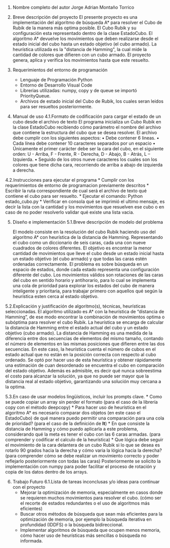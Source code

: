 1. Nombre completo del autor
    Jorge Adrian Montaño Torrico

2. Breve descripción del proyecto
    El presente proyecto es una implementación del algoritmo de búsqueda A* para resolver el Cubo de Rubik de la manera más optima posible. El Cubo Rubik y su configuración esta representado dentro de la clase EstadoCubo. El algoritmo A* devuelve los movimientos que deben realizarse desde el estado inicial del cubo hasta un estado objetivo (el cubo armado). La heurística utilizada es la "distancia de Hamming", la cual mide la cantidad de colores que difieren con un cubo armado. El proyecto genera, aplica y verifica los movimientos hasta que este resuelto.

3. Requerimientos del entorno de programación
    * Lenguaje de Programación Python
    * Entorno de Desarrollo Visual Code
    * Librerias utilizadas: numpy, copy y de queue se importó PriorityQueue.
    * Archivos de estado inicial del Cubo de Rubik, los cuales seran leidos para ser resueltos posteriormente.

4. Manual de uso
4.1.Formato de codificación para cargar el estado de un cubo desde el archivo de texto
    El programa inicializa un Cubo Rubik en la clase EstadoCubo recibiendo cómo parámetro el nombre del archivo que contiene la estructura del cubo que se desea resolver.
    El archivo debe cumplir con los siguientes aspectos:
    •	Debe contener 6 lineas.
    •	Cada línea debe contener 10 caracteres separados por un espacio
    •	Únicamente el primer carácter debe ser la cara del cubo, en el siguiente orden:
    U - Arriba, F - Frente, R - Derecha, D - Abajo, B - Atrás, L – Izquierda.
    •	Seguido de los otros nueve caracteres los cuales son los colores que tiene dicha cara, recorriendo de arriba a abajo de izquierda a derecha.

4.2.Instrucciones para ejecutar el programa
    * Cumplir con los requerimientos de entorno de programacion previamente descritos
    * Escribir la ruta correspondiente de cual será el archivo de texto qué contiene el cubo para ser resuelto.
    * Ejecutar el comando: Python estado_cubo.py
    * Verificar en consola qué se imprimió el ultimo mensaje, es decir la lista con la cantidad y los movimientos que resuelven ese cubo o en caso de no poder resolverlo validar qué existe una lista vacia.

5. Diseño e implementación
5.1.Breve descripción de modelo del problema

    El modelo consiste en la resolución del cubo Rubik haciendo uso del algoritmo A* con heurística de la distancia de Hamming. Representando el cubo como un diccionario de seis caras, cada una con nueve cuadrados de colores diferentes. El objetivo es encontrar la menor cantidad de movimientos que lleve el cubo desde un estado inicial hasta un estado objetivo (el cubo armado) y que todas las caras estén ordenadas correctamente.
    El problema es sobre búsqueda en un espacio de estados, donde cada estado representa una configuración diferente del cubo. Los movimientos válidos son rotaciones de las caras del cubo en sentido horario y antihorario, para lo cual se implementa una cola de prioridad para explorar los estados del cubo de manera inteligente y prioritaria, para trabajar primero con aquellos qué según la heurística esten cerca al estado objetivo.

5.2.Explicación y justificación de algoritmo(s), técnicas, heurísticas seleccionadas.
    El algoritmo utilizado es A* con la heurística de “distancia de Hamming”, de ese modo encontrar la combinación de movimientos optima o subóptima para resolver el cubo Rubik.
    La heurística se encarga de calcular la distancia de Hamming entre el estado actual del cubo y un estado objetivo (cubo armado). La distancia de Hamming es una medida de la diferencia entre dos secuencias de elementos del mismo tamaño, contando el número de elementos en las mismas posiciones que difieren entre las dos secuencias. En este caso, la heurística cuenta el número de cubos en el estado actual que no están en la posición correcta con respecto al cubo ordenado.
    Se optó por hacer uso de esta heurística y obtener rápidamente una estimación de cuan desordenado se encuentra el cubo en comparación del estado objetivo. Además es admisible, es decir qué nunca sobreestima el costo para alcanzar la solución, ya que no puede ser mayor que la distancia real al estado objetivo, garantizando una solución muy cercana a la optima.

5.3.En caso de usar modelos lingüísticos, incluir los prompts clave.
    * Como se puede copiar un array sin perder el formato (para el caso de la librería copy con el método deepcopy)
    * Para hacer uso de heurística en el algoritmo A* es necesario comparar dos objetos (en este caso el EstadoCubo) de qué manera puedo permitir una comparación para una cola de prioridad? (para el caso de la definición de __lt__)
    * En que consiste la distancia de Hamming y cómo puedo aplicarla a este problema, considerando qué la meta es tener el cubo con las 6 caras armadas. (para comprender y codificar el calculo de la heurística)
    * Que lógica debe seguir el movimiento de la cara delantera de un cubo Rubik si lo que se desea es rotarlo 90 grados hacia la derecha y cómo varia la lógica hacia la derecha? (para comprender cómo se debe realizar un movimiento correcto y poder reflejarlo posteriormente con todas las caras)
    Posteriormente se solicito la implementación con numpy para poder facilitar el proceso de rotación y copia de los datos dentro de los arrays.

6. Trabajo Futuro
6.1.Lista de tareas inconclusas y/o ideas para continuar con el proyecto
    * Mejorar la optimización de memoria, especialmente en casos donde se requieren muchos movimientos para resolver el cubo. (cómo ser el recorte de estados redundantes o el uso de algoritmos más eficientes)
    * Buscar otros métodos de búsqueda que sean más eficientes para la optimización de memoria, por ejemplo la búsqueda iterativa en profundidad (IDDFS) o la búsqueda bidireccional.
    * Implementar algoritmos de búsqueda que ocupen menos memoria, cómo hacer uso de heurísticas más sencillas o búsqueda no informada.